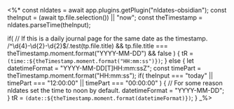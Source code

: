 <%*
const nldates = await app.plugins.getPlugin("nldates-obsidian");
const theInput = (await tp.file.selection()) || "now";
const theTimestamp = nldates.parseTime(theInput);

if(
	// If this is a daily journal page for the same date as the timestamp.
	/^\d{4}-\d{2}-\d{2}$/.test(tp.file.title) &&
	tp.file.title === theTimestamp.moment.format("YYYY-MM-DD") && false
) {
	tR = `(time::${theTimestamp.moment.format("HH:mm:ss")})`;
} else {
	let datetimeFormat = "YYYY-MM-DD[T]HH:mm:ssZ";
	const timePart = theTimestamp.moment.format("HH:mm:ss");
	if(
		theInput === "today" ||
		timePart === "12:00:00" ||
		timePart === "00:00:00"
	) {
		// For some reason nldates set the time to noon by default.
		datetimeFormat = "YYYY-MM-DD";
	}
	tR = `(date::${theTimestamp.moment.format(datetimeFormat)})`;
}
_%>
